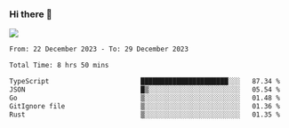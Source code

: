 ### Hi there 👋️

![](https://komarev.com/ghpvc/?username=Loner1024)

<!--START_SECTION:waka-->

```txt
From: 22 December 2023 - To: 29 December 2023

Total Time: 8 hrs 50 mins

TypeScript                       ██████████████████████░░░   87.34 %
JSON                             █▒░░░░░░░░░░░░░░░░░░░░░░░   05.54 %
Go                               ▒░░░░░░░░░░░░░░░░░░░░░░░░   01.48 %
GitIgnore file                   ▒░░░░░░░░░░░░░░░░░░░░░░░░   01.36 %
Rust                             ▒░░░░░░░░░░░░░░░░░░░░░░░░   01.35 %
```

<!--END_SECTION:waka-->



